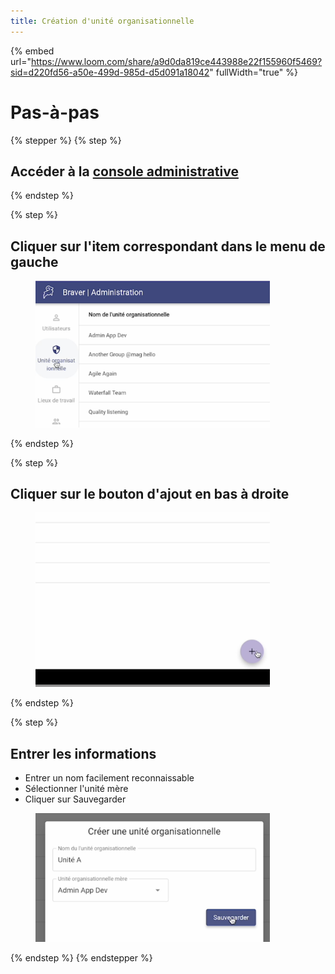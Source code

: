 ```yaml
---
title: Création d'unité organisationnelle
---
```


{% embed url="https://www.loom.com/share/a9d0da819ce443988e22f155960f5469?sid=d220fd56-a50e-499d-985d-d5d091a18042" fullWidth="true" %}

# Pas-à-pas

{% stepper %}
{% step %}
## Accéder à la [console administrative](https://admin.braver.net)
{% endstep %}

{% step %}
## Cliquer sur l'item correspondant dans le menu de gauche

<div align="left"><figure><img src="../assets/CleanShot 2025-01-02 at 20.33.06@2x.png" alt="" width="375"><figcaption></figcaption></figure></div>
{% endstep %}

{% step %}
## Cliquer sur le bouton d'ajout en bas à droite

<div align="left"><figure><img src="../assets/CleanShot 2025-01-02 at 20.33.41@2x.png" alt="" width="375"><figcaption></figcaption></figure></div>
{% endstep %}

{% step %}
## Entrer les informations

* Entrer un nom facilement reconnaissable
* Sélectionner l'unité mère
* Cliquer sur Sauvegarder

<div align="left"><figure><img src="../assets/CleanShot 2025-01-02 at 20.34.05@2x.png" alt="" width="375"><figcaption></figcaption></figure></div>
{% endstep %}
{% endstepper %}
